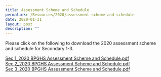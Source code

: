 ```yaml
---
title: Assessment Scheme and Schedule
permalink: /Resources/2020/assessment-scheme-and-schedule
date: 2020-01-31
layout: post
description: ""
---
```

Please click on the following to download the 2020 assessment scheme and schedule for Secondary 1-3.  
  
[Sec 1\_2020 BPGHS Assessment Scheme and Schedule.pdf](https://www-bpghs-moe-edu-sg-admin.cwp.sg/qql/slot/u148/BPGHS%202020/Announcements%20&%20Updates/Sec%201_2020%20BPGHS%20Assessment%20Scheme%20and%20Schedule.pdf)   
[Sec 2\_2020 BPGHS Assessment Scheme and Schedule.pdf](https://www-bpghs-moe-edu-sg-admin.cwp.sg/qql/slot/u148/BPGHS%202020/Announcements%20&%20Updates/Sec%202_2020%20BPGHS%20Assessment%20Scheme%20and%20Schedule.pdf)   
[Sec 3\_2020 BPGHS Assessment Scheme and Schedule.pdf](https://www-bpghs-moe-edu-sg-admin.cwp.sg/qql/slot/u148/BPGHS%202020/Announcements%20&%20Updates/Sec%203_2020%20BPGHS%20Assessment%20Scheme%20and%20Schedule.pdf)